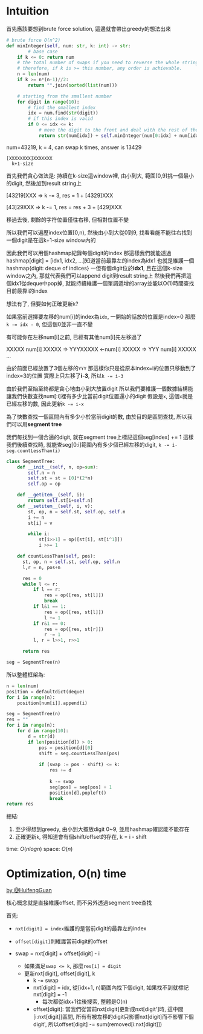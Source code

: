 # Intuition

首先應該要想到brute force solution, 這邊就會帶出greedy的想法出來
```py
# brute force O(n^2)
def minInteger(self, num: str, k: int) -> str:
        # base case
    if k <= 0: return num
    # the total number of swaps if you need to reverse the whole string is n*(n-1)//2.
    # therefore, if k is >= this number, any order is achievable.
    n = len(num)
    if k >= n*(n-1)//2: 
        return "".join(sorted(list(num)))

    # starting from the smallest number
    for digit in range(10):
        # find the smallest index
        idx = num.find(str(digit))
        # if this index is valid
        if 0 <= idx <= k:
            # move the digit to the front and deal with the rest of the string recursively.
            return str(num[idx]) + self.minInteger(num[0:idx] + num[idx+1:], k-idx)
```

num=43219, k = 4, can swap k times, answer is 13429

```
[XXXXXXXX]XXXXXXX
  k+1-size
```

首先我們貪心做法是: 持續在k-size這window裡, 由小到大, 範圍[0,9]挑一個最小的digit, 然後加到result string上

[43219]XXX => k -= 3, res = 1 + [4329]XXX

[43]29XXX => k -= 1, res = res + 3 + [429]XXX

移過去後, 剩餘的字符位置僅往右移, 但相對位置不變

所以我們可以遍歷index位置[0,n), 然後由小到大從0到9, 找看看能不能往右找到一個digit是在這k+1-size window內的

因此我們可以用個hashmap紀錄每個digit的index
那這樣我們就能透過hashmap[digit] = [idx1, idx2, ...]知道當前最靠左的index為idx1
也就是維護一個 hashmap{digit: deque of indices}
一但有個digit位於**idx1**, 且在這個k-size window之內, 那就代表我們可以append digit到result string上
然後我們再把這個idx1從deque中pop掉, 就能持續維護一個單調遞增的array並能以O(1)時間查找目前最靠i的index

想法有了, 但要如何正確更新`k`?

如果當前選擇要左移的num[i]的index為`idx`, 一開始的話放的位置是index=0
那麼`k -= idx - 0`, 但這個0並非一直不變

有可能你在左移num[i]之前, 已經有其他num[i]先左移過了

XXXXX num[i] XXXXX => YYYXXXXX <-num[i] XXXXX => YYY num[i] XXXXX ...

由於前面已經放置了3個左移的`YYY`
那這樣你只是從原本index=i的位置只移動到了index=3的位置
實際上只左移了**i-3**, 所以`k -= i-3`

由於我們至始至終都是貪心地由小到大放置digit
所以我們要維護一個數據結構能讓我們快數查找num[:i]裡有多少比當前digit位置還小的digit
假設是`x`, 這個`x`就是已經左移的數, 因此更新`k -= i-x`

為了快數查找一個區間內有多少小於當前digit的數, 由於目的是區間查找, 所以我們可以用**segment tree**

我們每找到一個合適的digit, 就在segment tree上標記這個seg[index] += 1
這樣我們後續查找時, 就能查seg[0:i]範圍內有多少個已經左移的digit, `k -= i-seg.countLessThan(i)`

```py
class SegmentTree:
    def __init__(self, n, op=sum):
        self.n = n
        self.st = st = [0]*(2*n)
        self.op = op

    def __getitem__(self, i):
        return self.st[i+self.n]
    def __setitem__(self, i, v):
        st, op, n = self.st, self.op, self.n
        i += n
        st[i] = v

        while i:
            st[i>>1] = op([st[i], st[i^1]])
            i >>= 1

    def countLessThan(self, pos):
      st, op, n = self.st, self.op, self.n
      l,r = n, pos+n

      res = 0
      while l <= r:
          if l == r:
              res = op([res, st[l]])
              break
          if l&1 == 1:
              res = op([res, st[l]])
              l += 1
          if r&1 == 0:
              res = op([res, st[r]])
              r -= 1
          l, r = l>>1, r>>1

      return res

seg = SegmentTree(n)
```

所以整體框架為:

```py
n = len(num)
position = defaultdict(deque)
for i in range(n):
    position[num[i]].append(i)

seg = SegmentTree(n)        
res = ""
for i in range(n):
    for d in range(10):
        d = str(d)
        if len(position[d]) > 0:
            pos = position[d][0]
            shift = seg.countLessThan(pos)
            
            if (swap := pos - shift) <= k:
                res += d
                
                k -= swap
                seg[pos] = seg[pos] + 1
                position[d].popleft()
                break
return res
```

總結:

1. 至少得想到greedy, 由小到大擺放digit 0~9, 並用hashmap確認能不能存在
2. 正確更新`k`, 得知道會有個shift/offset的存在, k = i - shift

time: $O(nlogn)$
space: $O(n)$

# Optimization, O(n) time

[by @HuifengGuan](https://www.youtube.com/watch?v=qE5M1sz6j9U)

核心概念就是直接維護offset, 而不另外透過segment tree查找

首先:
- `nxt[digit] = index`維護的是當前digit的最靠左的index
- `offset[digit]`則維護當前digit的offset

- swap = nxt[digit] + offset[digit] - i
  - 如果滿足`swap <= k`, 那麼`res[i] = digit`
  - 更新nxt[digit], offset[digit], k
    - k -= swap
    - nxt[digit] = idx, 從[idx+1, n)範圍內找下個digit, 如果找不到就標記nxt[digit] = -1
      - 每次都從idx+1往後搜索, 整體是O(n)
    - offset[digit]: 當我們從當前nxt[digit]更新成nxt[digit']時, 這中間[i:nxt[digit]]區間, 所有有被左移的digit只影響nxt[digit]而不影響下個digit', 所以offset[digit] -= sum(removed[i:nxt[digit]])